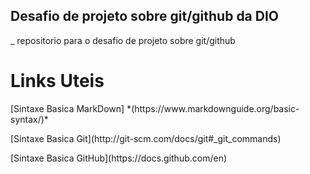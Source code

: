 ## Desafio de projeto sobre git/github da DIO
_ repositorio para o desafio de projeto sobre git/github 


# Links Uteis
<p>
[Sintaxe Basica MarkDown] *(https://www.markdownguide.org/basic-syntax/)*
<p>
[Sintaxe Basica Git](http://git-scm.com/docs/git#_git_commands)
<p>
[Sintaxe Basica GitHub](https://docs.github.com/en)
